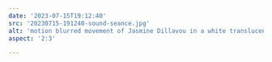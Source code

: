 ```yaml
---
date: '2023-07-15T19:12:40'
src: '20230715-191240-sound-seance.jpg'
alt: 'motion blurred movement of Jasmine Dillavou in a white translucent dress performing with hand-made instruments at a low table'
aspect: '2:3'

---
```

